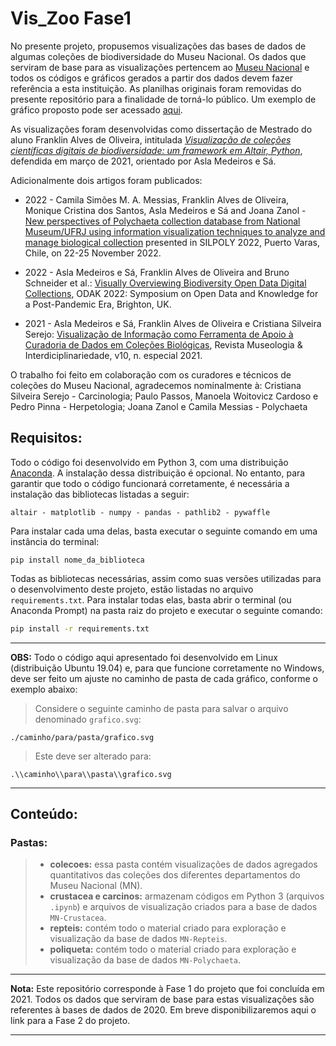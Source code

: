 # Vis_Zoo   Fase1

No presente projeto, propusemos visualizações das bases de dados de algumas coleções de biodiversidade do Museu Nacional. Os dados que serviram de base para as visualizações pertencem ao [Museu Nacional](http://www.museunacional.ufrj.br/) e todos os códigos e gráficos gerados a partir dos dados devem fazer referência a esta instituição. As planilhas originais foram removidas do presente repositório para a finalidade de torná-lo público. Um exemplo de gráfico proposto pode ser acessado [aqui](https://aslamedeiros.github.io/Vis_Zoo---Fase-1/).

As visualizações foram desenvolvidas como dissertação de Mestrado do aluno Franklin Alves de Oliveira, intitulada [*Visualização de coleções científicas digitais de biodiversidade: um framework em Altair, Python*](https://bibliotecadigital.fgv.br/dspace;handleocy-listommunity-list/handle/10438/30711), defendida em março de 2021, orientado por Asla Medeiros e Sá. 

Adicionalmente dois artigos foram publicados:
* 2022 - Camila Simões M. A. Messias, Franklin Alves de Oliveira, Monique Cristina dos Santos,
Asla Medeiros e Sá and Joana Zanol - [New perspectives of Polychaeta collection database from National Museum/UFRJ using information visualization techniques to analyze and manage biological collection](https://drive.google.com/file/d/1d04wpW3YLqSkw6AP_iZVVSYZZiwcFxtT/view?usp=share_link) presented in SILPOLY 2022, Puerto Varas, Chile, on 22-25 November 2022.

* 2022 - Asla Medeiros e Sá, Franklin Alves de Oliveira and Bruno Schneider et al.: [Visually Overviewing Biodiversity Open Data Digital Collections](https://www.scienceopen.com/hosted-document?doi=10.14236/ewic/ODAK22.4), ODAK 2022: Symposium on Open Data and Knowledge for a Post-Pandemic Era, Brighton, UK. 

* 2021 - Asla Medeiros e Sá, Franklin Alves de Oliveira e Cristiana Silveira Serejo: [Visualização de Informação como Ferramenta de Apoio à  Curadoria de Dados em Coleções Biológicas](https://periodicos.unb.br/index.php/museologia/article/view/36709), Revista Museologia & Interdiciplinariedade, v10, n. especial 2021. 

O trabalho foi feito em colaboração com os curadores e técnicos de coleções do Museu Nacional, agradecemos nominalmente à: 
Cristiana Silveira Serejo - Carcinologia;
Paulo Passos, Manoela Woitovicz Cardoso e Pedro Pinna - Herpetologia;
Joana Zanol e Camila Messias - Polychaeta

## Requisitos:

Todo o código foi desenvolvido em Python 3, com uma distribuição [Anaconda](https://www.anaconda.com/distribution/). A instalação dessa distribuição é opcional. No entanto, para garantir que todo o código funcionará corretamente, é necessária a instalação das bibliotecas listadas a seguir: 

```
altair - matplotlib - numpy - pandas - pathlib2 - pywaffle
```

Para instalar cada uma delas, basta executar o seguinte comando em uma instância do terminal:

```shell
pip install nome_da_biblioteca
```

Todas as bibliotecas necessárias, assim como suas versões utilizadas para o desenvolvimento deste projeto, estão listadas no arquivo `requirements.txt`. Para instalar todas elas, basta abrir o terminal (ou Anaconda Prompt) na pasta raiz do projeto e executar o seguinte comando:

```bash
pip install -r requirements.txt
```

-----
**OBS:** Todo o código aqui apresentado foi desenvolvido em Linux (distribuição Ubuntu 19.04) e, para que funcione corretamente no Windows, deve ser feito um ajuste no caminho de pasta de cada gráfico, conforme o exemplo abaixo: 

> Considere o seguinte caminho de pasta para salvar o arquivo denominado `grafico.svg`:
```shell
./caminho/para/pasta/grafico.svg
```

> Este deve ser alterado para: 
```shell
.\\caminho\\para\\pasta\\grafico.svg
```

-----

## Conteúdo:

### Pastas:
> - **colecoes:** essa pasta contém visualizações de dados agregados quantitativos das coleções dos diferentes departamentos do Museu Nacional (MN).
> - **crustacea e carcinos:** armazenam códigos em Python 3 (arquivos `.ipynb`) e arquivos de visualização criados para a base de dados `MN-Crustacea`.
> - **repteis:** contém todo o material criado para exploração e visualização da base de dados `MN-Repteis`.
> - **poliqueta:** contém todo o material criado para exploração e visualização da base de dados `MN-Polychaeta`.

-----
**Nota:** Este repositório corresponde à Fase 1 do projeto que foi concluída em 2021. Todos os dados que serviram de base para estas visualizações são referentes à bases de dados de 2020. Em breve disponibilizaremos aqui o link para a Fase 2 do projeto. 

-----

